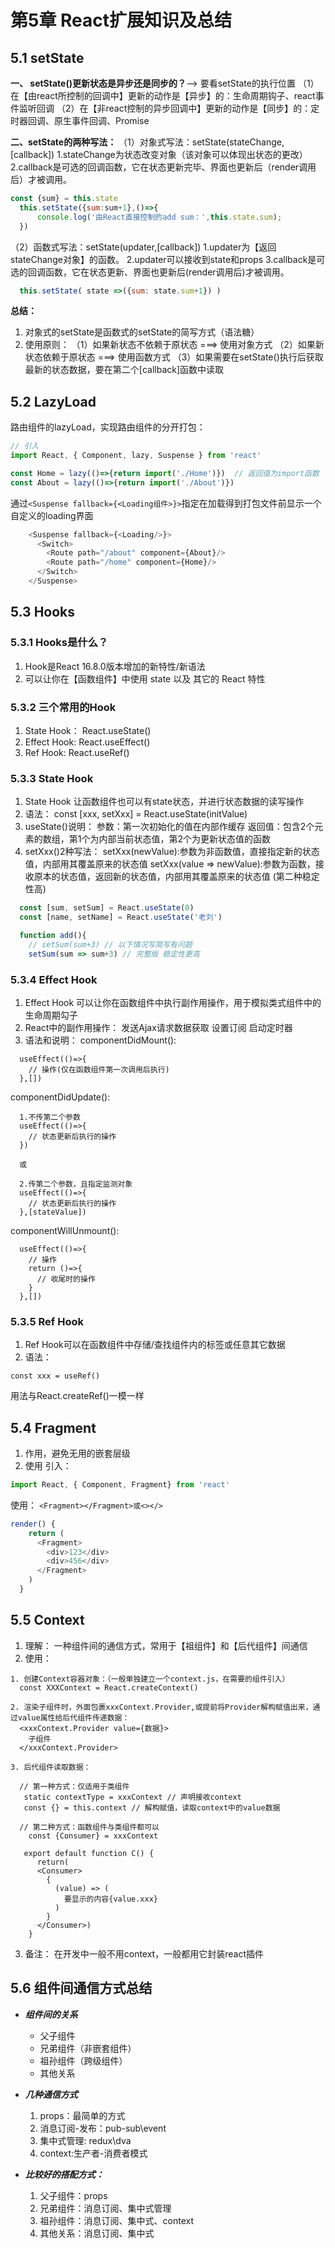 # 第5章 React扩展知识及总结

## 5.1 setState

**一、 setState()更新状态是异步还是同步的？**--> 要看setState的执行位置
  （1）在【由react所控制的回调中】更新的动作是【异步】的：生命周期钩子、react事件监听回调
  （2）在【非react控制的异步回调中】更新的动作是【同步】的：定时器回调、原生事件回调、Promise

**二、setState的两种写法：**
  （1）对象式写法：setState(stateChange,[callback])
      1.stateChange为状态改变对象（该对象可以体现出状态的更改）
      2.callback是可选的回调函数，它在状态更新完毕、界面也更新后（render调用后）才被调用。

```js
const {sum} = this.state
  this.setState({sum:sum+1},()=>{
      console.log('由React直接控制的add sum：',this.state.sum);
  })
```

  （2）函数式写法：setState(updater,[callback])
      1.updater为【返回stateChange对象】的函数。
      2.updater可以接收到state和props
      3.callback是可选的回调函数，它在状态更新、界面也更新后(render调用后)才被调用。

```js
  this.setState( state =>({sum: state.sum+1}) )
```

**总结：**

1. 对象式的setState是函数式的setState的简写方式（语法糖）
2. 使用原则：
   （1）如果新状态不依赖于原状态 ===> 使用对象方式
   （2）如果新状态依赖于原状态 ===> 使用函数方式
   （3）如果需要在setState()执行后获取最新的状态数据，要在第二个[callback]函数中读取



## 5.2 LazyLoad

路由组件的lazyLoad，实现路由组件的分开打包：

```js
// 引入
import React, { Component, lazy, Suspense } from 'react'

const Home = lazy(()=>{return import('./Home')})  // 返回值为import函数
const About = lazy(()=>{return import('./About')})
```

通过`<Suspense fallback={<Loading组件>}>`指定在加载得到打包文件前显示一个自定义的loading界面

```js
    <Suspense fallback={<Loading/>}>
      <Switch>
        <Route path="/about" component={About}/>
        <Route path="/home" component={Home}/>
      </Switch>
    </Suspense>
```



## 5.3 Hooks

### 5.3.1 Hooks是什么？

1. Hook是React 16.8.0版本增加的新特性/新语法
2. 可以让你在【函数组件】中使用 state 以及 其它的 React 特性

### 5.3.2 三个常用的Hook

1. State Hook： React.useState()
2. Effect Hook: React.useEffect()
3. Ref Hook: React.useRef()

### 5.3.3 State Hook

1. State Hook 让函数组件也可以有state状态，并进行状态数据的读写操作
2. 语法： const [xxx, setXxx] = React.useState(initValue)
3. useState()说明：
   参数：第一次初始化的值在内部作缓存
   返回值：包含2个元素的数组，第1个为内部当前状态值，第2个为更新状态值的函数
4. setXxx()2种写法：
   setXxx(newValue):参数为非函数值，直接指定新的状态值，内部用其覆盖原来的状态值
   setXxx(value => newValue):参数为函数，接收原本的状态值，返回新的状态值，内部用其覆盖原来的状态值
   (第二种稳定性高)

```js
  const [sum, setSum] = React.useState(0)
  const [name, setName] = React.useState('老刘')

  function add(){
    // setSum(sum+3) // 以下情况写简写有问题
    setSum(sum => sum+3) // 完整版 稳定性更高
```

### 5.3.4 Effect Hook

1. Effect Hook 可以让你在函数组件中执行副作用操作，用于模拟类式组件中的生命周期勾子
2. React中的副作用操作：
   发送Ajax请求数据获取
   设置订阅
   启动定时器
3. 语法和说明：
   componentDidMount():

```
  useEffect(()=>{
    // 操作(仅在函数组件第一次调用后执行)
  },[])
```

componentDidUpdate():

```
  1.不传第二个参数
  useEffect(()=>{
    // 状态更新后执行的操作
  }) 

  或

  2.传第二个参数，且指定监测对象
  useEffect(()=>{
    // 状态更新后执行的操作
  },[stateValue])
```

componentWillUnmount():

```
  useEffect(()=>{
    // 操作
    return ()=>{
      // 收尾时的操作
    }
  },[])
```

### 5.3.5 Ref Hook

1. Ref Hook可以在函数组件中存储/查找组件内的标签或任意其它数据
2. 语法：

```
const xxx = useRef()
```

用法与React.createRef()一模一样



## 5.4 Fragment

1. 作用，避免无用的嵌套层级
2. 使用
   引入：

```js
import React, { Component, Fragment} from 'react'
```

使用： `<Fragment></Fragment>或<></>`

```js
render() {
    return (
      <Fragment>
        <div>123</div>
        <div>456</div>
      </Fragment>
    )
  }
```



## 5.5 Context

1. 理解： 一种组件间的通信方式，常用于【祖组件】和【后代组件】间通信
2. 使用：

```
1. 创建Context容器对象：（一般单独建立一个context.js，在需要的组件引入）
  const XXXContext = React.createContext()

2. 渲染子组件时，外面包裹xxxContext.Provider,或提前将Provider解构赋值出来，通过value属性给后代组件传递数据：
  <xxxContext.Provider value={数据}>
    子组件
  </xxxContext.Provider>

3. 后代组件读取数据：

  // 第一种方式：仅适用于类组件
   static contextType = xxxContext // 声明接收context
   const {} = this.context // 解构赋值，读取context中的value数据

  // 第二种方式：函数组件与类组件都可以
    const {Consumer} = xxxContext

   export default function C() {
      return( 
      <Consumer>
        {
          (value) => (
            要显示的内容{value.xxx}
          )
        }
      </Consumer>)
    }

```

3. 备注： 在开发中一般不用context，一般都用它封装react插件



## 5.6 组件间通信方式总结

- ***组件间的关系***

  * 父子组件
  * 兄弟组件（非嵌套组件）
  * 祖孙组件（跨级组件）
  * 其他关系

- ***几种通信方式***

  1. props：最简单的方式
  2. 消息订阅-发布：pub-sub\event
  3. 集中式管理: redux\dva
  4. context:生产者-消费者模式

- ***比较好的搭配方式：***

  1. 父子组件：props
  2. 兄弟组件：消息订阅、集中式管理
  3. 祖孙组件：消息订阅、集中式、context
  4. 其他关系：消息订阅、集中式

